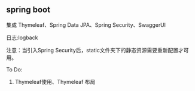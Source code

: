## spring boot

集成 Thymeleaf、Spring Data JPA、Spring Security、SwaggerUI

日志:logback

注意：当引入Spring Security后，static文件夹下的静态资源需要重新配置才可用。


To Do:  
1. Thymeleaf使用、Thymeleaf 布局
